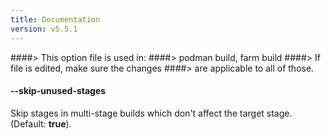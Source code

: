 ```yaml
---
title: Documentation
version: v5.5.1
---
```


####> This option file is used in:
####>   podman build, farm build
####> If file is edited, make sure the changes
####> are applicable to all of those.
#### **--skip-unused-stages**

Skip stages in multi-stage builds which don't affect the target stage. (Default: **true**).
